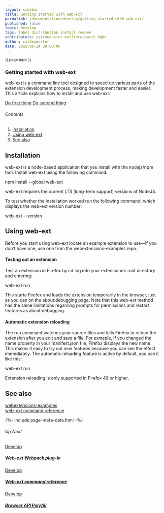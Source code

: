 ```yaml
---
layout: sidebar
title: Getting started with web-ext
permalink: /documentation/develop/getting-started-with-web-ext/
published: false
topic: Develop
tags: label distribution install remove
contributors: caitmuenster muffinresearch bqbn
author: caitmuenster
date: 2019-06-24 09:00:00
---
```


<!-- Page Hero Banner -->

<section class="page-hero">
<div class="module">
<article class="module-content grid-x grid-padding-x">
<div class="cell small-12">
<div class="page-hero-description" markdown="1">
<p class="section-title"><small>{{ page.topic }}</small></p>

# Getting started with web-ext

web-ext is a command line tool designed to speed up various parts of the extension development process, making development faster and easier. This article explains how to install and use web-ext.

</div>
<div class="page-hero-cta">

<a href="/documentation/develop/getting-started-with-web-ext/" class="button">Do first thing</a>
<a href="/documentation/develop/build-an-extension-in-5-minutes" class="button secondary">Do second thing</a>

</div>
</div>
</article>
</div>
</section>

<!-- END: Page Hero Banner -->

<!-- Single Column Body Module -->

<section id="installation-section" class="module">
<aside class="module-aside table-of-contents" markdown="1">

<h6>Contents</h6>

1. [Installation](#installation-section "Installation")
2. [Using web-ext](#using-web-ext-section "Using web-ext")
3. [See also](#see-also-section "See also")

</aside>
<article class="module-content grid-x grid-padding-x">
<div class="cell small-12" markdown="1">

## Installation

web-ext is a node-based application that you install with the nodejs/npm tool. Install web-ext using the following command:

npm install --global web-ext

web-ext requires the current LTS (long-term support) versions of NodeJS.

To test whether the installation worked run the following command, which displays the web-ext version number:

web-ext --version

</div>
</article>
</section>

<!-- END: Single Column Body Module -->

<!-- Single Column Body Module -->

<section id="using-web-ext-section" class="module">
<article class="module-content grid-x grid-padding-x">
<div class="cell small-12" markdown="1">

## Using web-ext

Before you start using web-ext locate an example extension to use—if you don’t have one, use one from the webextensions-examples repo.

#### Testing out an extension

Test an extension in Firefox by cd'ing into your extensions’s root directory and entering:

web-ext run

This starte Firefox and loads the extension temporarily in the browser, just as you can on the about:debugging page. Note that this web-ext method has the same limitations regarding prompts for permissions and restart features as about:debugging.

#### Automatic extension reloading

The run command watches your source files and tells Firefox to reload the extension after you edit and save a file. For exmaple, if you changed the name property in your manifest.json file, Firefox displays the new name. This makes it easy to try out new features because you can see the effect immediately. The automatic reloading feature is active by default, you use it like this:

web-ext run

<p class="note">Extension reloading is only supported in Firefox 49 or higher.</p>

</div>
</article>
</section>

<!-- END: Single Column Body Module -->

<!-- Single Column Body Module -->

<section id="see-also-section" class="module">
<article class="module-content grid-x grid-padding-x">
<div class="cell small-12" markdown="1">

## See also

<a href="https://www.firefox.com" target="_blank" rel="noreferrer noopener" title="webextensions-examples">webextensions-examples</a>
<br>
<a href="https://www.firefox.com" target="_blank" rel="noreferrer noopener" title="web-ext command reference">web-ext command reference</a>

</div>
</article>
</section>

<!-- END: Single Column Body Module -->

<!-- Meta Data -->

{%- include page-meta-data.html -%}

<!-- END: Meta Data -->

<!-- Up Next -->

<section class="module up-next">
<article class="module-content grid-x grid-padding-x">
<div class="cell small-12" markdown="1">

###### Up Next

</div>

<!-- Tile -->

<a href="/documentation/develop/web-ext-webpack-plug-in/" class="cell auto tile tile-block-link">
<div class="block-link" markdown="1">
	
Develop

##### Web-ext Webpack plug-in

</div>
</a>

<!-- END: Tile -->

<!-- Tile -->

<a href="/documentation/develop/web-ext-command-reference" class="cell auto tile tile-block-link">
<div class="block-link" markdown="1">
	
Develop

##### Web-ext command reference

</div>
</a>

<!-- END: Tile -->

<!-- Tile -->

<a href="/documentation/develop/browser-api-polyfill" class="cell auto tile tile-block-link">
<div class="block-link" markdown="1">
	
Develop

##### Browser API Polyfill

</div>
</a>

<!-- END: Tile -->

</article>
</section>

<!-- END: Up Next -->